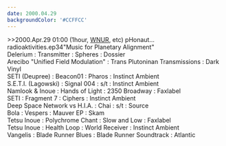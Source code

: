 ```yaml
---
date: 2000.04.29
backgroundColor: '#CCFFCC'
---
```


\>>2000.Apr.29 01:00 (1hour, [WNUR](http://www.wnur.org/), etc) pHonaut...  
radioaktivities.ep34"Music for Planetary Alignment"  
Delerium : Transmitter : Spheres : Dossier  
Arecibo "Unified Field Modulation" : Trans Plutoninan Transmissions : Dark Vinyl  
SETI (Deupree) : Beacon01 : Pharos : Instinct Ambient  
S.E.T.I. (Lagowski) : Signal 004 : s/t : Instinct Ambient  
Namlook & Inoue : Hands of Light : 2350 Broadway : Faxlabel  
SETI : Fragment 7 : Ciphers : Instinct Ambient  
Deep Space Network vs H.I.A. : Chai : s/t : Source  
Bola : Vespers : Mauver EP : Skam  
Tetsu Inoue : Polychrome Chant : Slow and Low : Faxlabel  
Tetsu Inoue : Health Loop : World Receiver : Instinct Ambient  
Vangelis : Blade Runner Blues : Blade Runner Soundtrack : Atlantic